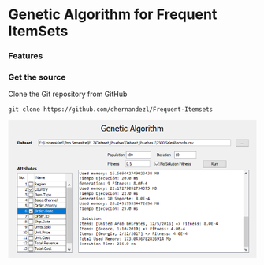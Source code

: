 # Genetic Algorithm for Frequent ItemSets

### Features

### Get the source
Clone the Git repository from GitHub
```github
git clone https://github.com/dhernandezl/Frequent-Itemsets
```

<img src="./app.png">

